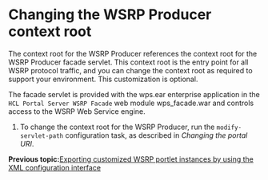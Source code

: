 # Changing the WSRP Producer context root

The context root for the WSRP Producer references the context root for the WSRP Producer facade servlet. This context root is the entry point for all WSRP protocol traffic, and you can change the context root as required to support your environment. This customization is optional.

The facade servlet is provided with the wps.ear enterprise application in the `HCL Portal Server WSRP Facade` web module wps\_facade.war and controls access to the WSRP Web Service engine.

1.  To change the context root for the WSRP Producer, run the `modify-servlet-path` configuration task, as described in *Changing the portal URI*.



**Previous topic:**[Exporting customized WSRP portlet instances by using the XML configuration interface](../admin-system/wsrpr_prod_xmlxp_custplt.md)

